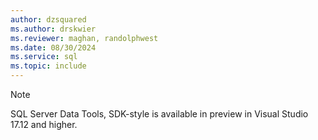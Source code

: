 ```yaml
---
author: dzsquared
ms.author: drskwier
ms.reviewer: maghan, randolphwest
ms.date: 08/30/2024
ms.service: sql
ms.topic: include
---
```


> [!NOTE]  
> SQL Server Data Tools, SDK-style is available in preview in Visual Studio 17.12 and higher.
